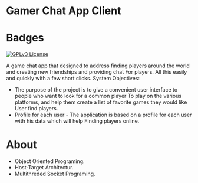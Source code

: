 # Gamer Chat App Client

# Badges

[![GPLv3 License](https://img.shields.io/badge/java-13.0.2-blue.svg)](https://opensource.org/licenses/)

A game chat app that designed to address finding players around the world and creating new friendships and providing chat For players. 
All this easily and quickly with a few short clicks. System Objectives:

* The purpose of the project is to give a convenient user interface to people who want to look for a common player To play on the various platforms, and help them create a list of favorite games they would like User find players.
* Profile for each user - The application is based on a profile for each user with his data which will help Finding players online.

# About

* Object Oriented Programing.
* Host-Target Architectur.
* Multithreded Socket Programing.
